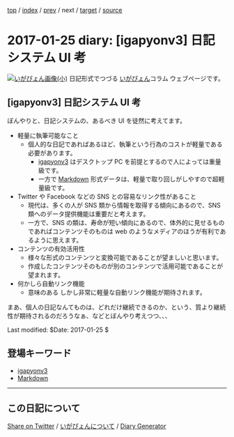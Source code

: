 [top](https://igapyon.github.io/diary/) 
 / [index](https://igapyon.github.io/diary/2017/index.html) 
 / [prev](https://igapyon.github.io/diary/2017/ig170124.html) 
 / next 
 / [target](https://igapyon.github.io/diary/2017/ig170125.html) 
 / [source](https://github.com/igapyon/diary/blob/gh-pages/2017/ig170125.html.src.md) 

2017-01-25 diary: [igapyonv3] 日記システム UI 考
=====================================================================================================
[![いがぴょん画像(小)](https://igapyon.github.io/diary/images/iga200306s.jpg "いがぴょん")](https://igapyon.github.io/diary/memo/memoigapyon.html) 日記形式でつづる [いがぴょん](https://igapyon.github.io/diary/memo/memoigapyon.html)コラム ウェブページです。

## [igapyonv3] 日記システム UI 考

ぼんやりと、日記システムの、あるべき UI を徒然に考えてます。

* 軽量に執筆可能なこと
  * 個人的な日記であればあるほど、執筆という行為のコストが軽量である必要があります。
    * [igapyonv3](https://igapyon.github.io/diary/keyword/igapyonv3.html) はデスクトップ PC を前提とするので人によっては重量級です。
    * 一方で [Markdown](https://igapyon.github.io/diary/keyword/markdown.html) 形式データは、軽量で取り回しがしやすので超軽量級です。
* Twitter や Facebook などの SNS との容易なリンク性があること
  * 現代は、多くの人が SNS 類から情報を取得する傾向にあるので、SNS 類へのデータ提供機能は重要だと考えます。
  * 一方で、SNS の類は、寿命が短い傾向にあるので、体外的に見せるものであればコンテンツそのものは web のようなメディアのほうが有利であるように思えます。
* コンテンツの有効活用性
  * 様々な形式のコンテンツと変換可能であることが望ましいと思います。
  * 作成したコンテンツそのものが別のコンテンツで活用可能であることが望まれます。
* 何かしら自動リンク機能
  * 意味のある しかし非常に軽量な自動リンク機能が期待されます。

まあ、個人の日記なんてものは、どれだけ継続できるのか、という、質より継続性が期待されるのだろうなぁ、などとぼんやり考えつつ、、、

Last modified: $Date: 2017-01-25 $

## 登場キーワード

* [igapyonv3](https://igapyon.github.io/diary/keyword/igapyonv3.html)
* [Markdown](https://igapyon.github.io/diary/keyword/markdown.html)

----------------------------------------------------------------------------------------------------

## この日記について

[Share on Twitter](https://twitter.com/intent/tweet?hashtags=igapyon%2Cdiary%2C%E3%81%84%E3%81%8C%E3%81%B4%E3%82%87%E3%82%93%2Cigapyonv3%2CMarkdown&text=%5Bigapyonv3%5D+%E6%97%A5%E8%A8%98%E3%82%B7%E3%82%B9%E3%83%86%E3%83%A0+UI+%E8%80%83&url=https%3A%2F%2Figapyon.github.io%2Fdiary%2F2017%2Fig170125.html) / [いがぴょんについて](https://igapyon.github.io/diary/memo/memoigapyon.html) / [Diary Generator](https://github.com/igapyon/igapyonv3)

